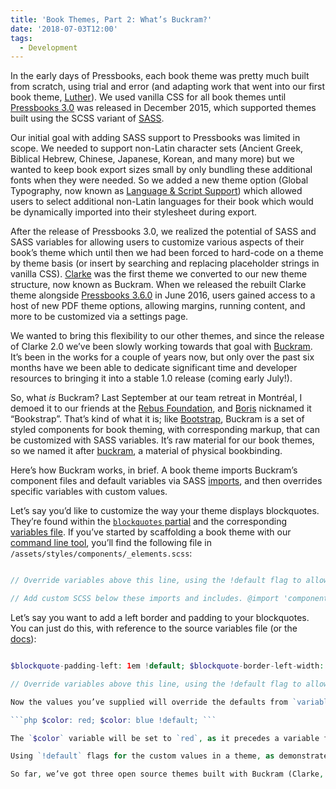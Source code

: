 ```yaml
---
title: 'Book Themes, Part 2: What’s Buckram?'
date: '2018-07-03T12:00'
tags:
  - Development
---
```


In the early days of Pressbooks, each book theme was pretty much built from scratch, using
trial and error (and adapting work that went into our first book theme,
[Luther](https://github.com/pressbooks/pressbooks-luther)). We used vanilla CSS for all
book themes until
[Pressbooks 3.0](https://github.com/pressbooks/pressbooks/releases/tag/v3.0) was released
in December 2015, which supported themes built using the SCSS variant of
[SASS](https://sass-lang.com/).

Our initial goal with adding SASS support to Pressbooks was limited in scope. We needed to
support non-Latin character sets (Ancient Greek, Biblical Hebrew, Chinese, Japanese,
Korean, and many more) but we wanted to keep book export sizes small by only bundling
these additional fonts when they were needed. So we added a new theme option (Global
Typography, now known as
[Language & Script Support](https://guide.pressbooks.com/chapter/languages/)) which
allowed users to select additional non-Latin languages for their book which would be
dynamically imported into their stylesheet during export.

After the release of Pressbooks 3.0, we realized the potential of SASS and SASS variables
for allowing users to customize various aspects of their book’s theme which until then we
had been forced to hard-code on a theme by theme basis (or insert by searching and
replacing placeholder strings in vanilla CSS).
[Clarke](https://github.com/pressbooks/pressbooks-clarke) was the first theme we converted
to our new theme structure, now known as Buckram. When we released the rebuilt Clarke
theme alongside
[Pressbooks 3.6.0](https://github.com/pressbooks/pressbooks/releases/tag/v3.6.0) in June
2016, users gained access to a host of new PDF theme options, allowing margins, running
content, and more to be customized via a settings page.

We wanted to bring this flexibility to our other themes, and since the release of Clarke
2.0 we’ve been slowly working towards that goal with
[Buckram](https://github.com/pressbooks/buckram). It’s been in the works for a couple of
years now, but only over the past six months have we been able to dedicate significant
time and developer resources to bringing it into a stable 1.0 release (coming early
July!).

So, what _is_ Buckram? Last September at our team retreat in Montréal, I demoed it to our
friends at the [Rebus Foundation](https://rebus.foundation), and
[Boris](https://rebus.foundation/team/) nicknamed it “Bookstrap”. That’s kind of what it
is; like [Bootstrap](https://getbootstrap.com), Buckram is a set of styled components for
book theming, with corresponding markup, that can be customized with SASS variables. It’s
raw material for our book themes, so we named it after
[buckram](https://en.wikipedia.org/wiki/Buckram), a material of physical bookbinding.

Here’s how Buckram works, in brief. A book theme imports Buckram’s component files and
default variables via SASS [imports](http://sass-lang.com/guide#topic-5), and then
overrides specific variables with custom values.

Let’s say you’d like to customize the way your theme displays blockquotes. They’re found
within the
[`blockquotes` partial](https://github.com/pressbooks/buckram/blob/dev/assets/styles/components/elements/_blockquotes.scss)
and the corresponding
[variables file](https://github.com/pressbooks/buckram/blob/dev/assets/styles/variables/_elements.scss#L584-L675).
If you’ve started by scaffolding a book theme with our
[command line tool](https://cli.pressbooks.org), you’ll find the following file in
`/assets/styles/components/_elements.scss`:

```php // Elements

// Override variables above this line, using the !default flag to allow further overrides. @import 'variables/elements';

// Add custom SCSS below these imports and includes. @import 'components/elements';

```

Let’s say you want to add a left border and padding to your blockquotes. You can just do
this, with reference to the source variables file (or the
[docs](https://buckram.pressbooks.org)):

````php // Elements

$blockquote-padding-left: 1em !default; $blockquote-border-left-width: 2px !default; $blockquote-border-left-style: solid !default; $blockquote-border-left-color: #333 !default;

// Override variables above this line, using the !default flag to allow further overrides. @import 'variables/elements'; ```

Now the values you’ve supplied will override the defaults from `variables/elements`, giving your blockquotes a `padding-left` value of `1em` and a `border-left` value of `solid 2px #333`. We take advantage of the SASS `!default flag`, which lets a variable that comes _before_ another variable override it. In this example:

```php $color: red; $color: blue !default; ```

The `$color` variable will be set to `red`, as it precedes a variable flagged with `!default`.

Using `!default` flags for the custom values in a theme, as demonstrated above, means that we can add theme options to allow further overrides that users control. So a theme may have a default font for body text, but in the future we’ll be able to let users customize body text by selecting an alternative typeface from a dropdown, overriding all rules where that font is referenced by changing a single variable. Moving our themes to Buckram will make the theme customization experience for Pressbooks users flexible in ways that we’ve always dreamed it would be.

So far, we’ve got three open source themes built with Buckram (Clarke, Jacobs and McLuhan). The newest member of our dev team, [Daniel Fernandes](https://github.com/dannylonglegs), has been hard at work converting our backlog of premium themes to Buckram, and we’ll be releasing them over the coming months. We also will be expanding our documentation for Buckram, and improving the Pressbooks CLI tools for building new Buckram themes so that all Open Source users can benefit from the work that’s gone into our theme structure. We’re excited for what Buckram will let us do, and we welcome your feedback, bug reports and code contributions.
````
